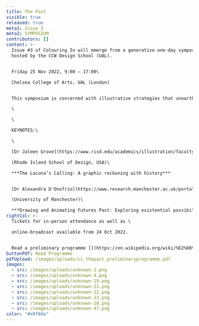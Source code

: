 ```yaml
---
title: The Past
visible: true
released: true
meta1: Issue 3
meta2: SYMPOSIUM
contributors: []
content: >-
  Issue #3 of Colouring In will emerge from a generative one-day symposium
  hosted by the CCW Design School (UAL).


  F﻿riday 25 Nov 2022, 9:00 – 17:00\

  C﻿helsea College of Arts, UAL (London)


  T﻿his symposium is concerned with illustrative strategies that unearth, activate and reposition our relationships to the past. \

  \

  \

  K﻿EYNOTES:\

  \

  [Dr Jaleen Grove](https://www.risd.edu/academics/illustration/faculty/jaleen-grove), Assistant Professor of Illustration \

  (Rhode Island School of Design, USA)\

  ***The Lacuna’s Calling: A graphic reckoning with history***


  [D﻿r Alexandra D'Onofrio](https://www.research.manchester.ac.uk/portal/alexandra.d%27onofrio-postgrad.html), Visual Anthropologist\

  (﻿University of Manchester)\

  ***Drawing and Animating Futures Past: Exploring existential possibilities of migratory experiences***
rightCol: >-
  T﻿ickets for in-person attendance as well as \

  online-broadcast available from 24 Oct 2022.


  Read a preliminary programme [](https://en.wikipedia.org/wiki/%E2%86%93#:~:text=The%20arrow%20symbol%20%E2%86%93%20may,control%20key%2C%20an%20arrow%20key)[](https://en.wikipedia.org/wiki/%E2%86%93#:~:text=The%20arrow%20symbol%20%E2%86%93%20may,control%20key%2C%20an%20arrow%20key)↓↓
buttonPdf: Read Programme
pdfUpload: /images/uploads/ci_thepast_preliminaryprogramme.pdf
images:
  - src: /images/uploads/unknown-2.png
  - src: /images/uploads/unknown-4.png
  - src: /images/uploads/unknown-19.png
  - src: /images/uploads/unknown-21.png
  - src: /images/uploads/unknown-22.png
  - src: /images/uploads/unknown-23.png
  - src: /images/uploads/unknown-28.png
  - src: /images/uploads/unknown-47.png
color: "#e9f8da"
---
```

